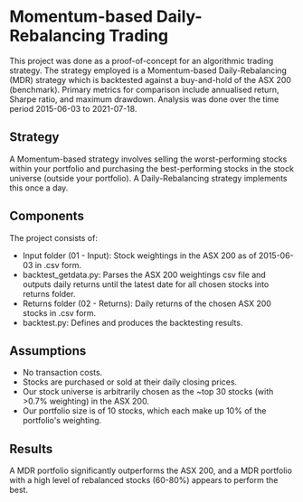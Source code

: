 # Momentum-based Daily-Rebalancing Trading
This project was done as a proof-of-concept for an algorithmic trading strategy. The strategy employed is a Momentum-based Daily-Rebalancing (MDR) strategy which is backtested against a buy-and-hold of the ASX 200 (benchmark). Primary metrics for comparison include annualised return, Sharpe ratio, and maximum drawdown. Analysis was done over the time period 2015-06-03 to 2021-07-18.

## Strategy
A Momentum-based strategy involves selling the worst-performing stocks within your portfolio and purchasing the best-performing stocks in the stock universe (outside your portfolio). A Daily-Rebalancing strategy implements this once a day.

## Components
The project consists of:
* Input folder (01 - Input): Stock weightings in the ASX 200 as of 2015-06-03 in .csv form.
* backtest_getdata.py: Parses the ASX 200 weightings csv file and outputs daily returns until the latest date for all chosen stocks into returns folder.
* Returns folder (02 - Returns): Daily returns of the chosen ASX 200 stocks in .csv form.
* backtest.py: Defines and produces the backtesting results.

## Assumptions
* No transaction costs.
* Stocks are purchased or sold at their daily closing prices.
* Our stock universe is arbitrarily chosen as the ~top 30 stocks (with >0.7% weighting) in the ASX 200.
* Our portfolio size is of 10 stocks, which each make up 10% of the portfolio's weighting.

## Results
A MDR portfolio significantly outperforms the ASX 200, and a MDR portfolio with a high level of rebalanced stocks (60-80%) appears to perform the best. 
